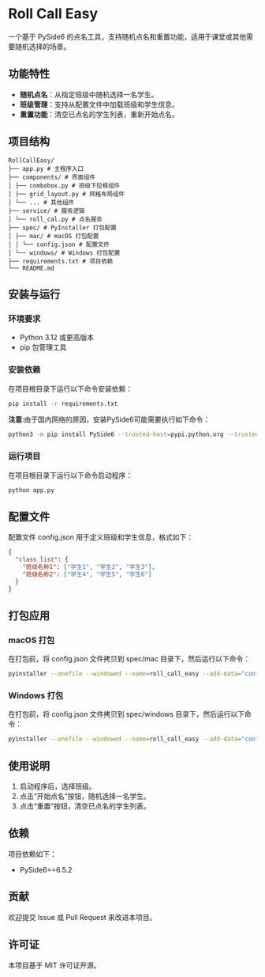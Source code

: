 # Roll Call Easy

一个基于 PySide6 的点名工具，支持随机点名和重置功能，适用于课堂或其他需要随机选择的场景。

## 功能特性

- **随机点名**：从指定班级中随机选择一名学生。
- **班级管理**：支持从配置文件中加载班级和学生信息。
- **重置功能**：清空已点名的学生列表，重新开始点名。

## 项目结构

```
RollCallEasy/
├── app.py # 主程序入口
├── components/ # 界面组件
│ ├── combobox.py # 班级下拉框组件
│ ├── grid_layout.py # 网格布局组件
│ └── ... # 其他组件
├── service/ # 服务逻辑
│ └── roll_cal.py # 点名服务
├── spec/ # PyInstaller 打包配置 
│ ├── mac/ # macOS 打包配置 
│ │ └── config.json # 配置文件 
│ └── windows/ # Windows 打包配置 
├── requirements.txt # 项目依赖 
└── README.md
```

## 安装与运行

### 环境要求

- Python 3.12 或更高版本
- pip 包管理工具

### 安装依赖

在项目根目录下运行以下命令安装依赖：

```bash
pip install -r requirements.txt
```

**注意**:由于国内网络的原因，安装PySide6可能需要执行如下命令：

```bash
python3 -m pip install PySide6 --trusted-host=pypi.python.org --trusted-host=pypi.org --trusted-host=files.pythonhosted.org
```

### 运行项目

在项目根目录下运行以下命令启动程序：

```bash
python app.py
```

## 配置文件

配置文件 config.json 用于定义班级和学生信息，格式如下：

```json
{
  "class_list": {
    "班级名称1": ["学生1", "学生2", "学生3"],
    "班级名称2": ["学生4", "学生5", "学生6"]
  }
}
```

## 打包应用

### macOS 打包

在打包前，将 config.json 文件拷贝到 spec/mac 目录下，然后运行以下命令：

```bash
pyinstaller --onefile --windowed --name=roll_call_easy --add-data="config.json:." --hidden-import=PySide6 --hidden-import=PySide6.QtWidgets --hidden-import=PySide6.QtCore --hidden-import=PySide6.QtGui --distpath=./output/mac --workpath=./build/mac --specpath=./spec/mac app.py
```

### Windows 打包

在打包前，将 config.json 文件拷贝到 spec/windows 目录下，然后运行以下命令：

```bash
pyinstaller --onefile --windowed --name=roll_call_easy --add-data="config.json:." --hidden-import=PySide6 --hidden-import=PySide6.QtWidgets --hidden-import=PySide6.QtCore --hidden-import=PySide6.QtGui --distpath=./output/windows --workpath=./build/windows --specpath=./spec/windows app.py
```

## 使用说明
1. 启动程序后，选择班级。
2. 点击“开始点名”按钮，随机选择一名学生。
3. 点击“重置”按钮，清空已点名的学生列表。

## 依赖

项目依赖如下：

- PySide6==6.5.2

## 贡献

欢迎提交 Issue 或 Pull Request 来改进本项目。

## 许可证

本项目基于 MIT 许可证开源。